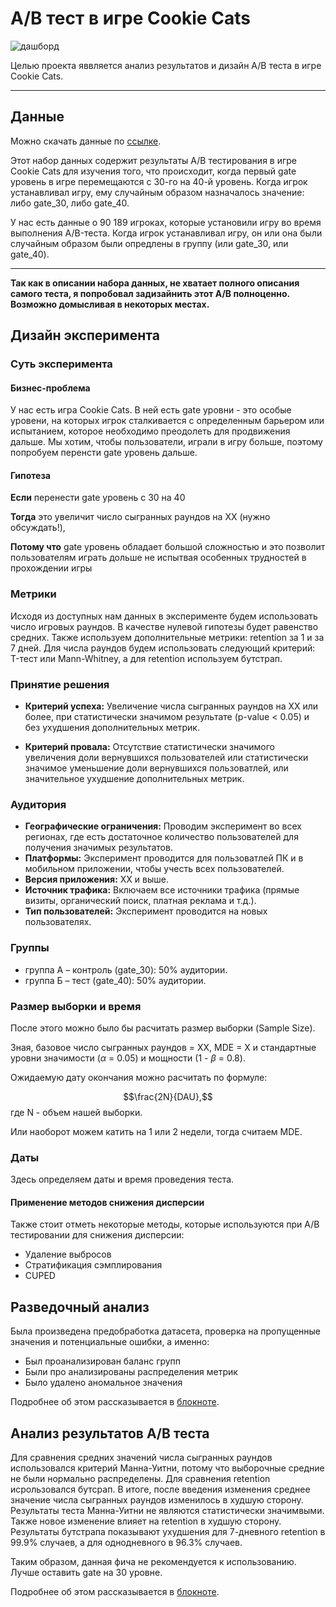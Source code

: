 # A/B тест в игре Cookie Cats

 ![дашборд](images/dashboard.png)
 
Целью проекта яввляется анализ результатов и дизайн A/B теста в игре Cookie Cats.

---

## Данные

Можно скачать данные по [ссылке](https://www.kaggle.com/datasets/mursideyarkin/mobile-games-ab-testing-cookie-cats/data).

Этот набор данных содержит результаты A/B тестирования в игре Cookie Cats для изучения того, что происходит, когда первый gate уровень в игре перемещаются с 30-го на 40-й уровень. Когда игрок устанавливал игру, ему случайным образом назначалось значение: либо gate_30, либо gate_40.

У нас есть данные о 90 189 игроках, которые установили игру во время выполнения A/B-теста. Когда игрок устанавливал игру, он или она были случайным образом были опредлены в группу (или gate_30, или gate_40).

---
**Так как в описании набора данных, не хватает полного описания самого теста, я попробовал задизайнить этот A/B полноценно. Возможно домысливая в некоторых местах.**

## Дизайн эксперимента

### Суть эксперимента

#### Бизнес-проблема

У нас есть игра Cookie Cats. В ней есть gate уровни - это особые уровени, на которых игрок сталкивается с определенным барьером или испытанием, которое необходимо преодолеть для продвижения дальше. Мы хотим, чтобы пользователи, играли в игру больше, поэтому попробуем перенсти gate уровень дальше. 



#### Гипотеза

**Если** перенести gate уровень с 30 на 40

**Тогда** это увеличит число сыгранных раундов на XX (нужно обсуждать!),

**Потому что** gate уровень обладает большой сложностью и это позволит пользователям играть дольше не испытвая особенных трудностей в прохождении игры

### Метрики

Исходя из доступных нам данных в эксперименте будем использовать число игровых раундов. В качестве нулевой гипотезы будет равенство средних. Также используем дополнительные метрики: retention за 1 и за 7 дней. Для числа раундов будем использовать следующий критерий: T-тест или Mann-Whitney, а для retention используем бутстрап.
 

### Принятие решения

- **Критерий успеха:** Увеличение числа сыгранных раундов на XX или более, при статистически значимом результате (p-value < 0.05) и без ухудшения дополнительных метрик.

- **Критерий провала:** Отсутствие статистически значимого увеличения доли вернувшихся пользователей или статистически значимое уменьшение доли вернувшихся пользоватлей, или значительное ухудшение дополнительных метрик.

### Аудитория

- **Географические ограничения:** Проводим эксперимент во всех регионах, где есть достаточное количество пользователей для получения значимых результатов.
- **Платформы:** Эксперимент проводится для пользоватлей ПК и в мобильном приложении, чтобы учесть всех пользователей.
- **Версия приложения:** ХХ и выше.
- **Источник трафика:** Включаем все источники трафика (прямые визиты, органический поиск, платная реклама и т.д.).
- **Тип пользователей:** Эксперимент проводится на новых пользователях.

### Группы

- группа А – контроль (gate_30): 50% аудитории.
- группа Б – тест (gate_40): 50% аудитории.

### Размер выборки и время

После этого можно было бы расчитать размер выборки (Sample Size).

Зная, базовое число сыгранных раундов = ХX, MDE = X и стандартные уровни значимости ($\alpha$ = 0.05) и мощности (1 - $\beta$ = 0.8).

Ожидаемую дату окончания можно расчитать по формуле:

$$\frac{2N}{DAU},$$
где N - объем нашей выборки.

Или наоборот можем катить на 1 или 2 недели, тогда считаем MDE.

### Даты

Здесь определяем даты и время проведения теста.


#### Применение методов снижения дисперсии

Также стоит отметь некоторые методы, которые используются при A/B тестировании для снижения дисперсии:

- Удаление выбросов
- Стратификация сэмплирования
- CUPED


## Разведочный анализ

Была произведена предобработка датасета, проверка на пропущенные значения и потенциальные ошибки, а именно:
* Был проанализирован баланс групп
* Были про анализированы распределения метрик
* Было удалено аномальное значения


Подробнее об этом рассказывается в [блокноте](eda/taxi_eda.ipynb).

## Анализ результатов A/B теста

Для сравнения средних значений числа сыгранных раундов использовался критерий Манна-Уитни, потому что выборочные средние не были нормально распределены. Для сравнения retention исрользовался бутсрап.
В итоге, после введения изменения среднее значение числа сыгранных раундов изменилось в худшую сторону. Результаты теста Манна-Уитни не являются статистически значимвыми. Также новое изменение влияет на retention в худшую сторону. Результаты бутстрапа показывают ухудшения для 7-дневного retention в 99.9% случаев, а для однодневного в 96.3% случаев.

Таким образом, данная фича не рекомендуется к использованию. Лучше оставить gate на 30 уровне.

Подробнее об этом рассказывается в [блокноте](eda/taxi_eda.ipynb).

